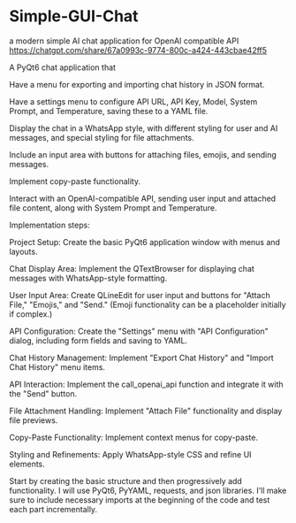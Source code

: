 # Simple-GUI-Chat
a modern simple AI chat application for OpenAI compatible API
https://chatgpt.com/share/67a0993c-9774-800c-a424-443cbae42ff5

A PyQt6 chat application that

Have a menu for exporting and importing chat history in JSON format.

Have a settings menu to configure API URL, API Key, Model, System Prompt, and Temperature, saving these to a YAML file.

Display the chat in a WhatsApp style, with different styling for user and AI messages, and special styling for file attachments.

Include an input area with buttons for attaching files, emojis, and sending messages.

Implement copy-paste functionality.

Interact with an OpenAI-compatible API, sending user input and attached file content, along with System Prompt and Temperature.

Implementation steps:

Project Setup: Create the basic PyQt6 application window with menus and layouts.

Chat Display Area: Implement the QTextBrowser for displaying chat messages with WhatsApp-style formatting.

User Input Area: Create QLineEdit for user input and buttons for "Attach File," "Emojis," and "Send." (Emoji functionality can be a placeholder initially if complex.)

API Configuration: Create the "Settings" menu with "API Configuration" dialog, including form fields and saving to YAML.

Chat History Management: Implement "Export Chat History" and "Import Chat History" menu items.

API Interaction: Implement the call_openai_api function and integrate it with the "Send" button.

File Attachment Handling: Implement "Attach File" functionality and display file previews.

Copy-Paste Functionality: Implement context menus for copy-paste.

Styling and Refinements: Apply WhatsApp-style CSS and refine UI elements.

Start by creating the basic structure and then progressively add functionality. I will use PyQt6, PyYAML, requests, and json libraries. I'll make sure to include necessary imports at the beginning of the code and test each part incrementally.
